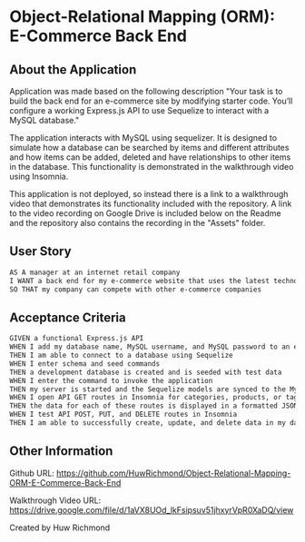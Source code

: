 # Object-Relational Mapping (ORM): E-Commerce Back End

## About the Application

Application was made based on the following description "Your task is to build the back end for an e-commerce site by modifying starter code. You’ll configure a working Express.js API to use Sequelize to interact with a MySQL database."

The application interacts with MySQL using sequelizer. It is designed to simulate how a database can be searched by items and different attributes and how items can be added, deleted and have relationships to other items in the database. This functionality is demonstrated in the walkthrough video using Insomnia.

This application is not deployed, so instead there is a link to a walkthrough video that demonstrates its functionality included with the repository. A link to the video recording on Google Drive is included below on the Readme and the repository also contains the recording in the "Assets" folder.

## User Story

```md
AS A manager at an internet retail company
I WANT a back end for my e-commerce website that uses the latest technologies
SO THAT my company can compete with other e-commerce companies
```

## Acceptance Criteria

```md
GIVEN a functional Express.js API
WHEN I add my database name, MySQL username, and MySQL password to an environment variable file
THEN I am able to connect to a database using Sequelize
WHEN I enter schema and seed commands
THEN a development database is created and is seeded with test data
WHEN I enter the command to invoke the application
THEN my server is started and the Sequelize models are synced to the MySQL database
WHEN I open API GET routes in Insomnia for categories, products, or tags
THEN the data for each of these routes is displayed in a formatted JSON
WHEN I test API POST, PUT, and DELETE routes in Insomnia
THEN I am able to successfully create, update, and delete data in my database

```

## Other Information

Github URL: https://github.com/HuwRichmond/Object-Relational-Mapping-ORM-E-Commerce-Back-End

Walkthrough Video URL: https://drive.google.com/file/d/1aVX8UOd_lkFsipsuv51jhxyrVpR0XaDQ/view

Created by Huw Richmond
